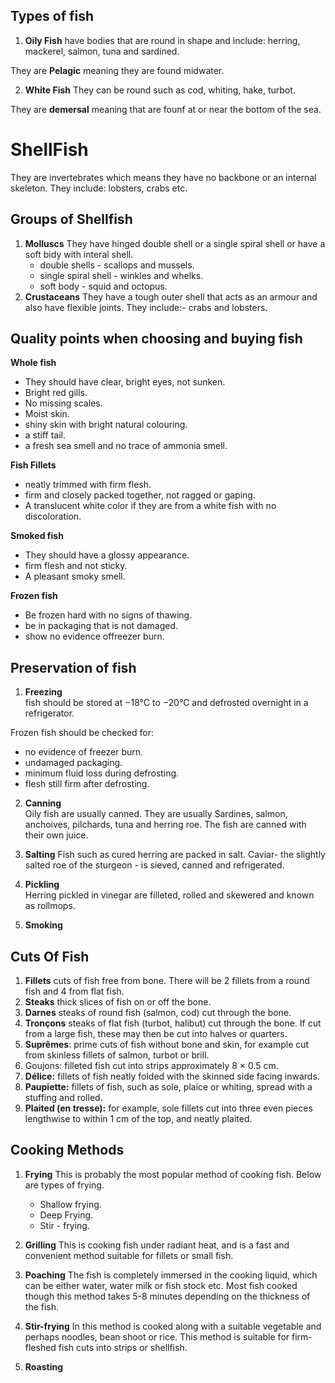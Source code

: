 ## Types of fish
1. **Oily Fish** have bodies that are round in shape and include: herring, mackerel, salmon, tuna and sardined.

They are **Pelagic** meaning they are found midwater.

2. **White Fish** They can be round such as cod, whiting, hake, turbot.

They are **demersal** meaning that are founf at or near the bottom of the sea.

# **ShellFish** 
They are invertebrates which means they have no backbone or an internal skeleton. They include: lobsters, crabs etc.

## Groups of Shellfish
1. **Molluscs** They have hinged double shell or a single spiral shell or have a soft bidy with interal shell.
   - double shells - scallops and mussels.
   - single spiral shell - winkles and whelks.
   - soft body - squid and octopus.
2. **Crustaceans** They have a tough outer shell that acts as an armour and also have flexible joints. They include:- crabs and lobsters.

## **Quality points when choosing and buying fish**


**Whole fish**
   - They should have clear, bright eyes, not sunken.
   - Bright red gills.
   - No missing scales.
   - Moist skin.
   - shiny skin with bright natural colouring.
   - a stiff tail.
   - a fresh sea smell and no trace of ammonia smell.

**Fish Fillets**
   - neatly trimmed with firm flesh.
   - firm and closely packed together, not ragged or gaping.
   - A translucent white color if they are from a white fish with no discoloration.

**Smoked fish**
   - They should have a glossy appearance.
   - firm flesh and not sticky.
   - A pleasant smoky smell.

**Frozen fish**
   - Be frozen hard with no signs of thawing.
   - be in packaging that is not damaged.
   - show no evidence offreezer burn.


## Preservation of fish
1. **Freezing**  
fish should be stored at −18°C to −20°C and defrosted overnight in a refrigerator. 

Frozen fish should be checked for:  
   - no evidence of freezer burn.
   - undamaged packaging.
   - minimum fluid loss during defrosting.
   - flesh still firm after defrosting.

2. **Canning**  
Oily fish are usually canned. They are usually Sardines, salmon, anchoives, pilchards, tuna and herring roe. The fish  are canned with their own juice.

3. **Salting**
Fish such as cured herring are packed in salt.
Caviar- the slightly salted roe of the sturgeon - is sieved, canned and refrigerated.

4. **Pickling**  
Herring pickled in vinegar are filleted, rolled and skewered and known as rollmops.

5. **Smoking**  


## **Cuts Of Fish**

1. **Fillets**  cuts of fish free from bone. There will be 2 fillets from a round fish and 4 from flat fish.
2. **Steaks** thick slices of fish on or off the bone.
3. **Darnes** steaks of round fish (salmon, cod) cut through
the bone.
4. **Tronçons** steaks of flat fish (turbot, halibut) cut through the bone. If cut from a large fish, these may then be cut into halves or quarters.
5. **Suprêmes**: prime cuts of fish without bone and skin,
for example cut from skinless fillets of salmon, turbot or brill.
6. Goujons: filleted fish cut into strips approximately 8 × 0.5 cm. 
7. **Délice:** fillets of fish neatly folded with the skinned side facing inwards.
8. **Paupiette:** fillets of fish, such as sole, plaice or whiting, spread with a stuffing and rolled.
9. **Plaited (en tresse):** for example, sole fillets cut into three even pieces lengthwise to within 1 cm of the top, and neatly plaited.

## **Cooking Methods**

1. **Frying**
This is probably the most popular method of cooking fish. Below are types of frying. 
   - Shallow frying.
   - Deep Frying.
   - Stir - frying.

2. **Grilling** This is cooking fish under radiant heat, and is a fast and convenient method suitable for fillets or small fish.
3. **Poaching** The fish is completely immersed in the cooking liquid, which can be either water, water milk or fish stock etc. Most fish cooked though this method takes 5-8 minutes depending on the thickness of the fish.
4. **Stir-frying** In this method is cooked along with a suitable vegetable and perhaps noodles, bean shoot or rice. This method is suitable for firm-fleshed fish cuts into strips or shellfish.
5. **Roasting**